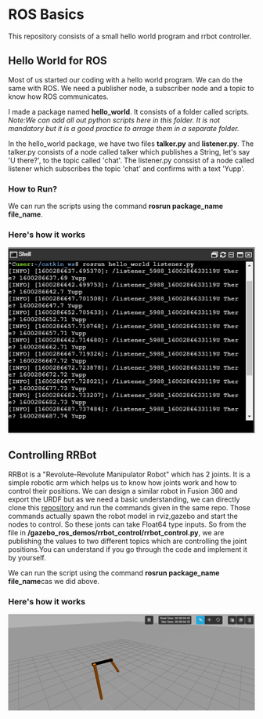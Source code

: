 # ROS Basics
This repository consists of a small hello world program and rrbot controller.


## Hello World for ROS

Most of us started our coding with a hello world program. We can do the same with ROS.
We need a publisher node, a subscriber node and a topic to know how ROS communicates.


I made a package named **hello_world**. It consists of a folder called scripts.
*Note:We can add all out python scripts here in this folder. It is not mandatory but it is a good practice to arrage them in a separate folder.*


In the hello_world package, we have two files **talker.py** and **listener.py**. The talker.py consists of a node called talker which publishes a String, let's say 'U there?', to the topic called 'chat'. The listener.py conssist of a node called listener which subscribes the topic 'chat' and confirms with a text 'Yupp'.
 
### How to Run?

We can run the scripts using the command **rosrun package_name file_name**.

### Here's how it works
![](img/hello_world.PNG)

## Controlling RRBot

RRBot is a "Revolute-Revolute Manipulator Robot" which has 2 joints. It is a simple robotic arm which helps us to know how joints work and how to control their positions.
We can design a similar robot in Fusion 360 and export the URDF but as we need a basic understanding, we can directly clone this [repository](https://github.com/ros-simulation/gazebo_ros_demos) and run the commands given in the same repo. Those commands actually spawn the robot model in rviz,gazebo and start the nodes to control. So these jonts can take Float64 type inputs. So from the file in **/gazebo_ros_demos/rrbot_control/rrbot_control.py**, we are publishing the values to two different topics which are controlling the joint positions.You can understand if you go through the code and implement it by yourself.

We can run the script using the command **rosrun package_name file_name**cas we did above.

### Here's how it works
![](img/rrbot.PNG)
